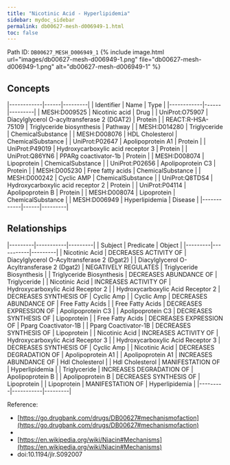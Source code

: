 ```yaml
---
title: "Nicotinic Acid - Hyperlipidemia"
sidebar: mydoc_sidebar
permalink: db00627-mesh-d006949-1.html
toc: false 
---
```



Path ID: `DB00627_MESH_D006949_1`
{% include image.html url="images/db00627-mesh-d006949-1.png" file="db00627-mesh-d006949-1.png" alt="db00627-mesh-d006949-1" %}

## Concepts

|------------|------|---------|
| Identifier | Name | Type    |
|------------|------|---------|
| MESH:D009525 | Nicotinic acid | Drug |
| UniProt:O75907 | Diacylglycerol O-acyltransferase 2 (DGAT2) | Protein |
| REACT:R-HSA-75109 | Triglyceride biosynthesis | Pathway |
| MESH:D014280 | Triglyceride | ChemicalSubstance |
| MESH:D008076 | HDL Cholesterol | ChemicalSubstance |
| UniProt:P02647 | Apolipoprotein A1 | Protein |
| UniProt:P49019 | Hydroxycarboxylic acid receptor 3 | Protein |
| UniProt:Q86YN6 | PPARg coactivator-1b | Protein |
| MESH:D008074 | Lipoprotein | ChemicalSubstance |
| UniProt:P02656 | Apolipoprotein C3 | Protein |
| MESH:D005230 | Free fatty acids | ChemicalSubstance |
| MESH:D000242 | Cyclic AMP | ChemicalSubstance |
| UniProt:Q8TDS4 | Hydroxycarboxylic acid receptor 2 | Protein |
| UniProt:P04114 | Apolipoprotein B | Protein |
| MESH:D008074 | Lipoprotein | ChemicalSubstance |
| MESH:D006949 | Hyperlipidemia | Disease |
|------------|------|---------|

## Relationships

|---------|-----------|---------|
| Subject | Predicate | Object  |
|---------|-----------|---------|
| Nicotinic Acid | DECREASES ACTIVITY OF | Diacylglycerol O-Acyltransferase 2 (Dgat2) |
| Diacylglycerol O-Acyltransferase 2 (Dgat2) | NEGATIVELY REGULATES | Triglyceride Biosynthesis |
| Triglyceride Biosynthesis | DECREASES ABUNDANCE OF | Triglyceride |
| Nicotinic Acid | INCREASES ACTIVITY OF | Hydroxycarboxylic Acid Receptor 2 |
| Hydroxycarboxylic Acid Receptor 2 | DECREASES SYNTHESIS OF | Cyclic Amp |
| Cyclic Amp | DECREASES ABUNDANCE OF | Free Fatty Acids |
| Free Fatty Acids | DECREASES EXPRESSION OF | Apolipoprotein C3 |
| Apolipoprotein C3 | DECREASES SYNTHESIS OF | Lipoprotein |
| Free Fatty Acids | DECREASES EXPRESSION OF | Pparg Coactivator-1B |
| Pparg Coactivator-1B | DECREASES SYNTHESIS OF | Lipoprotein |
| Nicotinic Acid | INCREASES ACTIVITY OF | Hydroxycarboxylic Acid Receptor 3 |
| Hydroxycarboxylic Acid Receptor 3 | DECREASES SYNTHESIS OF | Cyclic Amp |
| Nicotinic Acid | DECREASES DEGRADATION OF | Apolipoprotein A1 |
| Apolipoprotein A1 | INCREASES ABUNDANCE OF | Hdl Cholesterol |
| Hdl Cholesterol | MANIFESTATION OF | Hyperlipidemia |
| Triglyceride | INCREASES DEGRADATION OF | Apolipoprotein B |
| Apolipoprotein B | DECREASES SYNTHESIS OF | Lipoprotein |
| Lipoprotein | MANIFESTATION OF | Hyperlipidemia |
|---------|-----------|---------|

Reference: 
  - [https://go.drugbank.com/drugs/DB00627#mechanismofaction](https://go.drugbank.com/drugs/DB00627#mechanismofaction)
  - 
  - [https://en.wikipedia.org/wiki/Niacin#Mechanisms](https://en.wikipedia.org/wiki/Niacin#Mechanisms)
  - doi:10.1194/jlr.S092007
